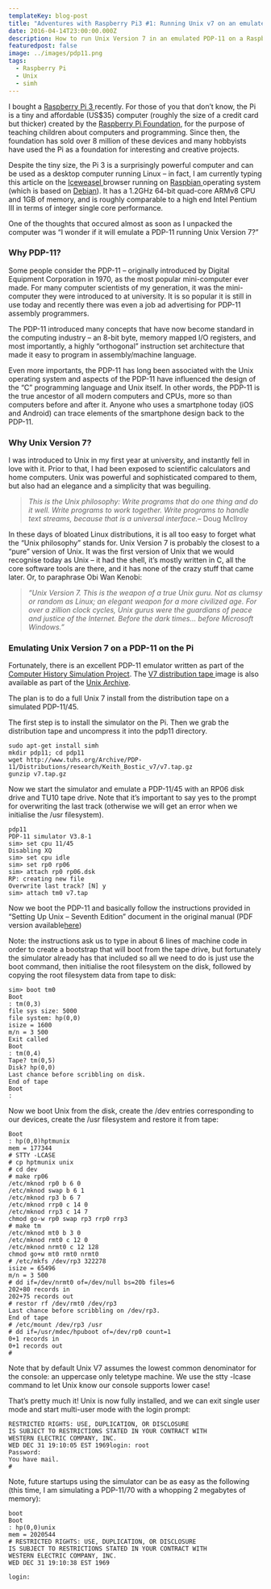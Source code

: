 ```yaml
---
templateKey: blog-post
title: "Adventures with Raspberry Pi3 #1: Running Unix v7 on an emulated PDP-11"
date: 2016-04-14T23:00:00.000Z
description: How to run Unix Version 7 in an emulated PDP-11 on a Raspberry Pi.
featuredpost: false
image: ../images/pdp11.png
tags:
  - Raspberry Pi
  - Unix
  - simh
---
```

I bought a [Raspberry Pi 3 ](https://www.raspberrypi.org/blog/page/3/?fish#raspberry-pi-3-on-sale)recently. For those of you that don’t know, the Pi is a tiny and affordable (US$35) computer (roughly the size of a credit card but thicker) created by the [Raspberry Pi Foundation](https://www.raspberrypi.org/), for the purpose of teaching children about computers and programming. Since then, the foundation has sold over 8 million of these devices and many hobbyists have used the Pi as a foundation for interesting and creative projects.

Despite the tiny size, the Pi 3 is a surprisingly powerful computer and can be used as a desktop computer running Linux – in fact, I am currently typing this article on the [Iceweasel ](https://wiki.debian.org/Iceweasel)browser running on [Raspbian ](https://www.raspbian.org/)operating system (which is based on [Debian](https://www.debian.org/)). It has a 1.2GHz 64-bit quad-core ARMv8 CPU and 1GB of memory, and is roughly comparable to a high end Intel Pentium III in terms of integer single core performance.

One of the thoughts that occured almost as soon as I unpacked the computer was “I wonder if it will emulate a PDP-11 running Unix Version 7?”

### Why PDP-11?

Some people consider the PDP-11 – originally introduced by Digital Equipment Corporation in 1970, as the most popular mini-computer ever made. For many computer scientists of my generation, it was the mini-computer they were introduced to at university. It is so popular it is still in use today and recently there was even a job ad advertising for PDP-11 assembly programmers.

The PDP-11 introduced many concepts that have now become standard in the computing industry – an 8-bit byte, memory mapped I/O registers, and most importantly, a highly “orthogonal” instruction set architecture that made it easy to program in assembly/machine language.

Even more importants, the PDP-11 has long been associated with the Unix operating system and aspects of the PDP-11 have influenced the design of the “C” programming language and Unix itself. In other words, the PDP-11 is the true ancestor of all modern computers and CPUs, more so than computers before and after it. Anyone who uses a smartphone today (iOS and Android) can trace elements of the smartphone design back to the PDP-11.

### Why Unix Version 7?

I was introduced to Unix in my first year at university, and instantly fell in love with it. Prior to that, I had been exposed to scientific calculators and home computers. Unix was powerful and sophisticated compared to them, but also had an elegance and a simplicity that was beguiling.

> *This is the Unix philosophy: Write programs that do one thing and do it well. Write programs to work together. Write programs to handle text streams, because that is a universal interface.*– Doug McIlroy

In these days of bloated Linux distributions, it is all too easy to forget what the “Unix philosophy” stands for. Unix Version 7 is probably the closest to a “pure” version of Unix. It was the first version of Unix that we would recognise today as Unix – it had the shell, it’s mostly written in C, all the core software tools are there, and it has none of the crazy stuff that came later. Or, to paraphrase Obi Wan Kenobi:

> *“Unix Version 7. This is the weapon of a true Unix guru. Not as clumsy or random as Linux; an elegant weapon for a more civilized age. For over a zillion clock cycles, Unix gurus were the guardians of peace and justice of the Internet. Before the dark times… before Microsoft Windows.”*

### Emulating Unix Version 7 on a PDP-11 on the Pi

Fortunately, there is an excellent PDP-11 emulator written as part of the [Computer History Simulation Project](http://simh.trailing-edge.com/). The [V7 distribution tape ](http://www.tuhs.org/Archive/PDP-11/Distributions/research/Keith_Bostic_v7/)image is also available as part of the [Unix Archive](http://wiki.tuhs.org/doku.php?id=source:unix_archive).

The plan is to do a full Unix 7 install from the distribution tape on a simulated PDP-11/45.

The first step is to install the simulator on the Pi. Then we grab the distribution tape and uncompress it into the pdp11 directory.

```
sudo apt-get install simh
mkdir pdp11; cd pdp11
wget http://www.tuhs.org/Archive/PDP-11/Distributions/research/Keith_Bostic_v7/v7.tap.gz
gunzip v7.tap.gz
```

Now we start the simulator and emulate a PDP-11/45 with an RP06 disk drive and TU10 tape drive. Note that it’s important to say yes to the prompt for overwriting the last track (otherwise we will get an error when we initialise the /usr filesystem).

```
pdp11
PDP-11 simulator V3.8-1
sim> set cpu 11/45
Disabling XQ
sim> set cpu idle
sim> set rp0 rp06
sim> attach rp0 rp06.dsk
RP: creating new file
Overwrite last track? [N] y
sim> attach tm0 v7.tap
```

Now we boot the PDP-11 and basically follow the instructions provided in “Setting Up Unix – Seventh Edition” document in the original manual (PDF version available[here](http://web.cuzuco.com/~cuzuco/v7/))

Note: the instructions ask us to type in about 6 lines of machine code in order to create a bootstrap that will boot from the tape drive, but fortunately the simulator already has that included so all we need to do is just use the boot command, then initialise the root filesystem on the disk, followed by copying the root filesystem data from tape to disk:

```
sim> boot tm0
Boot
: tm(0,3)
file sys size: 5000
file system: hp(0,0)
isize = 1600
m/n = 3 500
Exit called
Boot
: tm(0,4)
Tape? tm(0,5)
Disk? hp(0,0)
Last chance before scribbling on disk.
End of tape
Boot
:
```

Now we boot Unix from the disk, create the /dev entries corresponding to our devices, create the /usr filesystem and restore it from tape:

```
Boot
: hp(0,0)hptmunix
mem = 177344
# STTY -LCASE
# cp hptmunix unix
# cd dev
# make rp06
/etc/mknod rp0 b 6 0
/etc/mknod swap b 6 1
/etc/mknod rp3 b 6 7
/etc/mknod rrp0 c 14 0
/etc/mknod rrp3 c 14 7
chmod go-w rp0 swap rp3 rrp0 rrp3
# make tm
/etc/mknod mt0 b 3 0
/etc/mknod rmt0 c 12 0
/etc/mknod nrmt0 c 12 128
chmod go+w mt0 rmt0 nrmt0
# /etc/mkfs /dev/rp3 322278
isize = 65496
m/n = 3 500
# dd if=/dev/nrmt0 of=/dev/null bs=20b files=6
202+80 records in
202+75 records out
# restor rf /dev/rmt0 /dev/rp3
Last chance before scribbling on /dev/rp3.
End of tape
# /etc/mount /dev/rp3 /usr
# dd if=/usr/mdec/hpuboot of=/dev/rp0 count=1
0+1 records in
0+1 records out
#
```

Note that by default Unix V7 assumes the lowest common denominator for the console: an uppercase only teletype machine. We use the stty -lcase command to let Unix know our console supports lower case!

That’s pretty much it! Unix is now fully installed, and we can exit single user mode and start multi-user mode with the login prompt:

```
RESTRICTED RIGHTS: USE, DUPLICATION, OR DISCLOSURE
IS SUBJECT TO RESTRICTIONS STATED IN YOUR CONTRACT WITH
WESTERN ELECTRIC COMPANY, INC.
WED DEC 31 19:10:05 EST 1969login: root
Password:
You have mail.
#
```

Note, future startups using the simulator can be as easy as the following (this time, I am simulating a PDP-11/70 with a whopping 2 megabytes of memory):

```
boot
Boot
: hp(0,0)unix
mem = 2020544
# RESTRICTED RIGHTS: USE, DUPLICATION, OR DISCLOSURE
IS SUBJECT TO RESTRICTIONS STATED IN YOUR CONTRACT WITH
WESTERN ELECTRIC COMPANY, INC.
WED DEC 31 19:10:38 EST 1969

login:
```